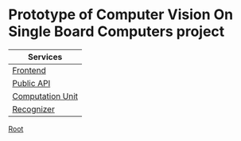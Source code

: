 # Prototype of Computer Vision On Single Board Computers project

| Services                                                 |
| -------------------------------------------------------- |
| [Frontend](./frontend/README.md)                         |
| [Public API](./backend/public-api/README.md)                     |
| [Computation Unit](./backend/computation-unit/README.md) |
| [Recognizer](./backend/recognizer/README.md)             |

[Root](../README.md)